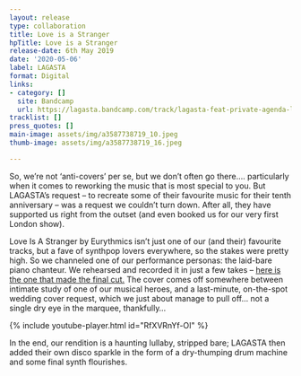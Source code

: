 ```yaml
---
layout: release
type: collaboration
title: Love is a Stranger
hpTitle: Love is a Stranger
release-date: 6th May 2019
date: '2020-05-06'
label: LAGASTA
format: Digital
links:
- category: []
  site: Bandcamp
  url: https://lagasta.bandcamp.com/track/lagasta-feat-private-agenda-love-is-a-stranger
tracklist: []
press_quotes: []
main-image: assets/img/a3587738719_10.jpeg
thumb-image: assets/img/a3587738719_16.jpeg

---
```

So, we’re not ‘anti-covers’ per se, but we don’t often go there…. particularly when it comes to reworking the music that is most special to you. But LAGASTA’s request – to recreate some of their favourite music for their tenth anniversary – was a request we couldn’t turn down. After all, they have supported us right from the outset (and even booked us for our very first London show).

Love Is A Stranger by Eurythmics isn’t just one of our (and their) favourite tracks, but a fave of synthpop lovers everywhere, so the stakes were pretty high. So we channeled one of our performance personas: the laid-bare piano chanteur. We rehearsed and recorded it in just a few takes – [here is the one that made the final cut.](https://www.youtube.com/watch?v=mH0crlM-h9w) The cover comes off somewhere between intimate study of one of our musical heroes, and a last-minute, on-the-spot wedding cover request, which we just about manage to pull off… not a single dry eye in the marquee, thankfully…

{% include youtube-player.html id="RfXVRnYf-OI" %}

In the end, our rendition is a haunting lullaby, stripped bare; LAGASTA then added their own disco sparkle in the form of a dry-thumping drum machine and some final synth flourishes.